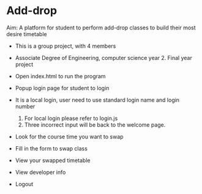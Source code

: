 # Add-drop
Aim: A platform for student to perform add-drop classes to build their most desire timetable
- This is a group project, with 4 members
- Associate Degree of Engineering, computer science year 2. Final year project

- Open index.html to run the program
- Popup login page for student to login
- It is a local login, user need to use standard login name and login number 
    1. For local login please refer to login.js
    2. Three incorrect input will be back to the welcome page.
- Look for the course time you want to swap
- Fill in the form to swap class
- View your swapped timetable
- View developer info
- Logout
